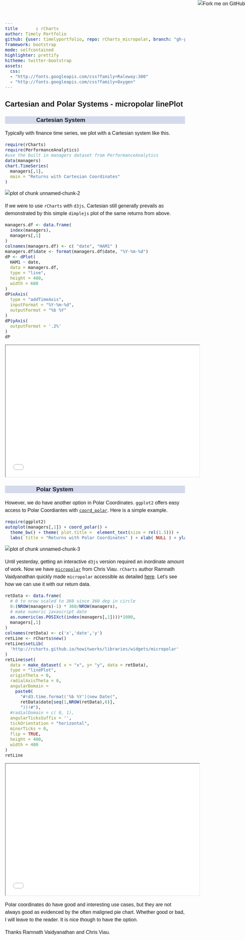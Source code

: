 ```yaml
---
title       : rCharts
author: Timely Portfolio
github: {user: timelyportfolio, repo: rCharts_micropolar, branch: "gh-pages"}
framework: bootstrap
mode: selfcontained
highlighter: prettify
hitheme: twitter-bootstrap
assets:
  css:
  - "http://fonts.googleapis.com/css?family=Raleway:300"
  - "http://fonts.googleapis.com/css?family=Oxygen"
---
```

  
<style>
iframe{
  height:450px;
  width:900px;
  margin:auto auto;
}

body{
  font-family: 'Oxygen', sans-serif;
  font-size: 16px;
  line-height: 24px;
}

h1,h2,h3,h4 {
  font-family: 'Raleway', sans-serif;
}

.container { width: 900px; }

h3 {
  background-color: #D4DAEC;
    text-indent: 100px; 
}

h4 {
  text-indent: 100px;
}

iframe {height: 420px; width: 620px}
</style>
  
<a href="https://github.com/timelyportfolio/rCharts_micropolar"><img style="position: absolute; top: 0; right: 0; border: 0;" src="https://s3.amazonaws.com/github/ribbons/forkme_right_darkblue_121621.png" alt="Fork me on GitHub"></a>

## Cartesian and Polar Systems - micropolar linePlot




### Cartesian System

Typically with finance time series, we plot with a Cartesian system like this.


```r
require(rCharts)
require(PerformanceAnalytics)
#use the built in managers dataset from PerformanceAnalytics
data(managers)
chart.TimeSeries(
  managers[,1],
  main = "Returns with Cartesian Coordinates"
)
```

![plot of chunk unnamed-chunk-2](assets/fig/unnamed-chunk-2.png) 


If we were to use `rCharts` with `d3js`, Cartesian still generally prevails as demonstrated by this simple `dimplejs` plot of the same returns from above.


```r
managers.df <- data.frame(
  index(managers),
  managers[,1]
)
colnames(managers.df) <- c( "date", "HAM1" )
managers.df$date <- format(managers.df$date, "%Y-%m-%d")
dP <- dPlot(
  HAM1 ~ date,
  data = managers.df,
  type = "line",
  height = 400,
  width = 600
)
dP$xAxis(
  type = "addTimeAxis",
  inputFormat = "%Y-%m-%d",
  outputFormat = "%b %Y"
)
dP$yAxis(
  outputFormat = '.2%'
)
dP
```

<iframe src=assets/fig/dimple-plot.html seamless></iframe>

<br/>

### Polar System

However, we do have another option in Polar Coordinates.  `ggplot2` offers easy access to Polar Coordiantes with [`coord_polar`](http://docs.ggplot2.org/current/coord_polar.html).  Here is a simple example.


```r
require(ggplot2)
autoplot(managers[,1]) + coord_polar() +
  theme_bw() + theme( plot.title =  element_text(size = rel(1.5))) +
  labs( title = "Returns with Polar Coordinates" ) + xlab( NULL ) + ylab (NULL)
```

![plot of chunk unnamed-chunk-3](assets/fig/unnamed-chunk-3.png) 


Until yesterday, getting an interactive `d3js` version required an inordinate amount of work.  Now we have [`micropolar`](http://micropolar.org) from Chris Viau.  `rCharts` author Ramnath Vaidyanathan quickly made `micropolar` accessible as detailed [here](http://rcharts.io/howitworks/micropolar).  Let's see how we can use it with our return data.


```r
retData <- data.frame(
  # 0 to nrow scaled to 360 since 360 deg in circle
  0:(NROW(managers)-1) * 360/NROW(managers),
  # make numeric javascript date
  as.numeric(as.POSIXct(index(managers[,1])))*1000, 
  managers[,1]
)
colnames(retData) <- c('x','date','y')
retLine <- rCharts$new()
retLine$setLib(
  'http://rcharts.github.io/howitworks/libraries/widgets/micropolar'
)
retLine$set(
  data = make_dataset( x = "x", y= "y", data = retData),
  type = "linePlot",
  originTheta = 0,
  radialAxisTheta = 0,
  angularDomain = 
    paste0(
      "#!d3.time.format('%b %Y')(new Date(",
      retData$date[seq(1,NROW(retData),6)],
      "))!#"),
  #radialDomain = c( 0, 1),
  angularTicksSuffix = '',
  tickOrientation = "horizontal",
  minorTicks = 0,
  flip = TRUE,
  height = 400,
  width = 400
)
retLine
```

<iframe src=assets/fig/unnamed-chunk-4.html seamless></iframe>


Polar coordinates do have good and interesting use cases, but they are not always good as evidenced by the often maligned pie chart.  Whether good or bad, I will leave to the reader.  It is nice though to have the option.

Thanks Ramnath Vaidyanathan and Chris Viau.
